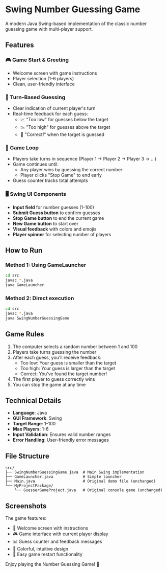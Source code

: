 # Swing Number Guessing Game

A modern Java Swing-based implementation of the classic number guessing game with multi-player support.

## Features

### 🎮 Game Start & Greeting
- Welcome screen with game instructions
- Player selection (1-6 players)
- Clean, user-friendly interface

### 🔄 Turn-Based Guessing
- Clear indication of current player's turn
- Real-time feedback for each guess:
  - 📈 "Too low" for guesses below the target
  - 📉 "Too high" for guesses above the target
  - 🎉 "Correct!" when the target is guessed

### 🎯 Game Loop
- Players take turns in sequence (Player 1 → Player 2 → Player 3 → ...)
- Game continues until:
  - Any player wins by guessing the correct number
  - Player clicks "Stop Game" to end early
- Guess counter tracks total attempts

### 🖥️ Swing UI Components
- **Input field** for number guesses (1-100)
- **Submit Guess button** to confirm guesses
- **Stop Game button** to end the current game
- **New Game button** to start over
- **Visual feedback** with colors and emojis
- **Player spinner** for selecting number of players

## How to Run

### Method 1: Using GameLauncher
```bash
cd src
javac *.java
java GameLauncher
```

### Method 2: Direct execution
```bash
cd src
javac *.java
java SwingNumberGuessingGame
```

## Game Rules

1. The computer selects a random number between 1 and 100
2. Players take turns guessing the number
3. After each guess, you'll receive feedback:
   - Too low: Your guess is smaller than the target
   - Too high: Your guess is larger than the target
   - Correct: You've found the target number!
4. The first player to guess correctly wins
5. You can stop the game at any time

## Technical Details

- **Language**: Java
- **GUI Framework**: Swing
- **Target Range**: 1-100
- **Max Players**: 1-6
- **Input Validation**: Ensures valid number ranges
- **Error Handling**: User-friendly error messages

## File Structure

```
src/
├── SwingNumberGuessingGame.java  # Main Swing implementation
├── GameLauncher.java             # Simple launcher
├── Main.java                     # Original demo file (unchanged)
└── MyProjectPackage/
    └── GuesserGameProject.java   # Original console game (unchanged)
```

## Screenshots

The game features:
- 🎯 Welcome screen with instructions
- 🎮 Game interface with current player display
- 📊 Guess counter and feedback messages
- 🎨 Colorful, intuitive design
- 🔄 Easy game restart functionality

Enjoy playing the Number Guessing Game! 🎉
